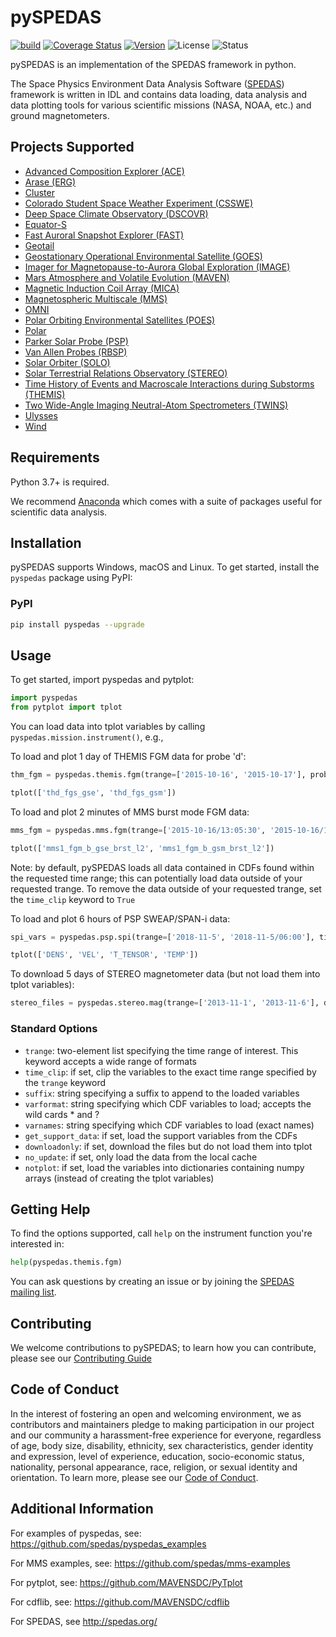 
# pySPEDAS
[![build](https://github.com/spedas/pyspedas/workflows/build/badge.svg)](https://github.com/spedas/pyspedas/actions)
[![Coverage Status](https://coveralls.io/repos/github/spedas/pyspedas/badge.svg)](https://coveralls.io/github/spedas/pyspedas)
[![Version](https://img.shields.io/pypi/v/pyspedas.svg)](https://pypi.org/project/pyspedas/)
![License](https://img.shields.io/pypi/l/pyspedas.svg)
![Status](https://img.shields.io/pypi/status/pyspedas.svg)

pySPEDAS is an implementation of the SPEDAS framework in python. 

The Space Physics Environment Data Analysis Software ([SPEDAS](http://spedas.org/wiki)) framework is written in IDL and contains data loading, data analysis and data plotting tools for various scientific missions (NASA, NOAA, etc.) and ground magnetometers.   

## Projects Supported
- [Advanced Composition Explorer (ACE)](https://github.com/spedas/pyspedas/blob/master/pyspedas/ace/README.md)
- [Arase (ERG)](https://github.com/spedas/pyspedas/blob/master/pyspedas/erg/README.md)
- [Cluster](https://github.com/spedas/pyspedas/blob/master/pyspedas/cluster/README.md)
- [Colorado Student Space Weather Experiment (CSSWE)](https://github.com/spedas/pyspedas/blob/master/pyspedas/csswe/README.md)
- [Deep Space Climate Observatory (DSCOVR)](https://github.com/spedas/pyspedas/blob/master/pyspedas/dscovr/README.md)
- [Equator-S](https://github.com/spedas/pyspedas/blob/master/pyspedas/equator_s/README.md)
- [Fast Auroral Snapshot Explorer (FAST)](https://github.com/spedas/pyspedas/blob/master/pyspedas/fast/README.md)
- [Geotail](https://github.com/spedas/pyspedas/blob/master/pyspedas/geotail/README.md)
- [Geostationary Operational Environmental Satellite (GOES)](https://github.com/spedas/pyspedas/blob/master/pyspedas/goes/README.md)
- [Imager for Magnetopause-to-Aurora Global Exploration (IMAGE)](https://github.com/spedas/pyspedas/blob/master/pyspedas/image/README.md)
- [Mars Atmosphere and Volatile Evolution (MAVEN)](https://github.com/spedas/pyspedas/blob/master/pyspedas/maven/README.md)
- [Magnetic Induction Coil Array (MICA)](https://github.com/spedas/pyspedas/blob/master/pyspedas/mica/README.md)
- [Magnetospheric Multiscale (MMS)](https://github.com/spedas/pyspedas/blob/master/pyspedas/mms/README.md)
- [OMNI](https://github.com/spedas/pyspedas/blob/master/pyspedas/omni/README.md)
- [Polar Orbiting Environmental Satellites (POES)](https://github.com/spedas/pyspedas/blob/master/pyspedas/poes/README.md)
- [Polar](https://github.com/spedas/pyspedas/blob/master/pyspedas/polar/README.md)
- [Parker Solar Probe (PSP)](https://github.com/spedas/pyspedas/blob/master/pyspedas/psp/README.md)
- [Van Allen Probes (RBSP)](https://github.com/spedas/pyspedas/blob/master/pyspedas/rbsp/README.md)
- [Solar Orbiter (SOLO)](https://github.com/spedas/pyspedas/blob/master/pyspedas/solo/README.md)
- [Solar Terrestrial Relations Observatory (STEREO)](https://github.com/spedas/pyspedas/blob/master/pyspedas/stereo/README.md)
- [Time History of Events and Macroscale Interactions during Substorms (THEMIS)](https://github.com/spedas/pyspedas/blob/master/pyspedas/themis/README.md)
- [Two Wide-Angle Imaging Neutral-Atom Spectrometers (TWINS)](https://github.com/spedas/pyspedas/blob/master/pyspedas/twins/README.md)
- [Ulysses](https://github.com/spedas/pyspedas/blob/master/pyspedas/ulysses/README.md)
- [Wind](https://github.com/spedas/pyspedas/blob/master/pyspedas/wind/README.md)

## Requirements

Python 3.7+ is required.  

We recommend [Anaconda](https://www.continuum.io/downloads/) which comes with a suite of packages useful for scientific data analysis. 

## Installation

pySPEDAS supports Windows, macOS and Linux. To get started, install the `pyspedas` package using PyPI:

### PyPI

```bash
pip install pyspedas --upgrade
```

## Usage

To get started, import pyspedas and pytplot:

```python
import pyspedas
from pytplot import tplot
```

You can load data into tplot variables by calling `pyspedas.mission.instrument()`, e.g., 

To load and plot 1 day of THEMIS FGM data for probe 'd':
```python
thm_fgm = pyspedas.themis.fgm(trange=['2015-10-16', '2015-10-17'], probe='d')

tplot(['thd_fgs_gse', 'thd_fgs_gsm'])
```

To load and plot 2 minutes of MMS burst mode FGM data:
```python
mms_fgm = pyspedas.mms.fgm(trange=['2015-10-16/13:05:30', '2015-10-16/13:07:30'], data_rate='brst')

tplot(['mms1_fgm_b_gse_brst_l2', 'mms1_fgm_b_gsm_brst_l2'])
```

Note: by default, pySPEDAS loads all data contained in CDFs found within the requested time range; this can potentially load data outside of your requested trange. To remove the data outside of your requested trange, set the `time_clip` keyword to `True`

To load and plot 6 hours of PSP SWEAP/SPAN-i data:
```python
spi_vars = pyspedas.psp.spi(trange=['2018-11-5', '2018-11-5/06:00'], time_clip=True)

tplot(['DENS', 'VEL', 'T_TENSOR', 'TEMP'])
```

To download 5 days of STEREO magnetometer data (but not load them into tplot variables):
```python
stereo_files = pyspedas.stereo.mag(trange=['2013-11-1', '2013-11-6'], downloadonly=True)
```

### Standard Options
- `trange`: two-element list specifying the time range of interest. This keyword accepts a wide range of formats
- `time_clip`: if set, clip the variables to the exact time range specified by the `trange` keyword 
- `suffix`: string specifying a suffix to append to the loaded variables
- `varformat`: string specifying which CDF variables to load; accepts the wild cards * and ?
- `varnames`: string specifying which CDF variables to load (exact names)
- `get_support_data`: if set, load the support variables from the CDFs
- `downloadonly`: if set, download the files but do not load them into tplot
- `no_update`: if set, only load the data from the local cache
- `notplot`: if set, load the variables into dictionaries containing numpy arrays (instead of creating the tplot variables)

## Getting Help
To find the options supported, call `help` on the instrument function you're interested in:
```python
help(pyspedas.themis.fgm)
```

You can ask questions by creating an issue or by joining the [SPEDAS mailing list](http://spedas.org/mailman/listinfo/spedas-list_spedas.org).

## Contributing
We welcome contributions to pySPEDAS; to learn how you can contribute, please see our [Contributing Guide](https://github.com/spedas/pyspedas/blob/master/CONTRIBUTING.md)

## Code of Conduct
In the interest of fostering an open and welcoming environment, we as contributors and maintainers pledge to making participation in our project and our community a harassment-free experience for everyone, regardless of age, body size, disability, ethnicity, sex characteristics, gender identity and expression, level of experience, education, socio-economic status, nationality, personal appearance, race, religion, or sexual identity and orientation. To learn more, please see our [Code of Conduct](https://github.com/spedas/pyspedas/blob/master/CODE_OF_CONDUCT.md).

## Additional Information

For examples of pyspedas, see: https://github.com/spedas/pyspedas_examples

For MMS examples, see: https://github.com/spedas/mms-examples

For pytplot, see: https://github.com/MAVENSDC/PyTplot

For cdflib, see: https://github.com/MAVENSDC/cdflib

For SPEDAS, see http://spedas.org/
